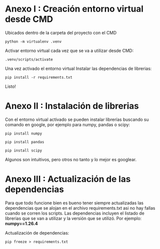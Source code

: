 # Anexo I : Creación entorno virtual desde CMD

Ubicados dentro de la carpeta del proyecto con el CMD

```console
python -m virtualenv .venv
``` 

Activar entorno virtual cada vez que se va a utilizar desde CMD:

```console
.venv/scripts/activate
```

Una vez activado el entorno virtual Instalar las dependencias de librerias:

```console
pip install -r requirements.txt
```

Listo!

# Anexo II : Instalación de librerias

Con el entorno virtual activado se pueden instalar librerías buscando su comando en google, por ejemplo para numpy, pandas o scipy:

```console
pip install numpy
```

```console
pip install pandas
```

```console
pip install scipy
```

Algunos son intuitivos, pero otros no tanto y lo mejor es googlear.

# Anexo III : Actualización de las dependencias

Para que todo funcione bien es bueno tener siempre actualizadas las dependencias que se alojan en el archivo requirements.txt asi no hay fallas cuando se corren los scripts. Las dependencias incluyen el listado de librerias que se van a utilizar y la versión que se utilizó. Por ejemplo: **numpy==1.26.4**

Actualización de dependencias:

```console
pip freeze > requirements.txt
```